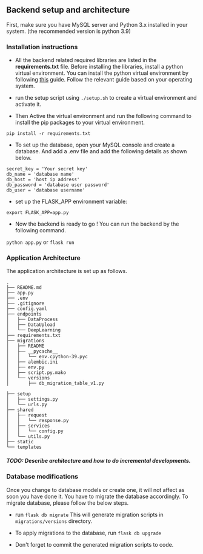 ## Backend setup and architecture


First, make sure you have MySQL server and Python 3.x installed in your system.
(the recommended version is python 3.9)


### Installation instructions

* All the backend related required libraries are listed in the **requirements.txt** file.
  Before installing the libraries, install a python virtual environment. You can install
  the python virtual environment by following [this](https://packaging.python.org/guides/installing-using-pip-and-virtual-environments/)
  guide. Follow the relevant guide based on your operating system.

* run the setup script using `./setup.sh` to create a virtual environment and activate it.

* Then Active the virtual environment and run the following
  command to install the pip packages to your virtual
  environment.

`pip install -r requirements.txt`

* To set up the database, open your MySQL console and create a database.
  And add a .env file and add the following details as shown below.

```
secret_key = 'Your secret key'
db_name = 'database name'
db_host = 'host ip address'
db_password = 'database user password'
db_user = 'database username'
```

* set up the FLASK_APP environment variable:

`export FLASK_APP=app.py`

* Now the backend is ready to go ! You can run the backend
  by the following command.

`python app.py`
 or
`flask run`


### Application Architecture

The application architecture is set up as follows.

```
.
├── README.md
├── app.py
├── .env
├── .gitignore
├── config.yaml
├── endpoints
│   ├── DataProcess
│   ├── DataUpload
│   └── DeepLearning
├── requirements.txt
├── migrations
│   ├── README
│   ├── __pycache__
│   │   └── env.cpython-39.pyc
│   ├── alembic.ini
│   ├── env.py
│   ├── script.py.mako
│   └── versions
│       ├── db_migration_table_v1.py

├── setup
│   ├── settings.py
│   └── urls.py
├── shared
│   ├── request
│   │   └── response.py
│   ├── services
│   │   └── config.py
│   └── utils.py
├── static
└── templates
```

##### TODO: Describe architecture and how to do incremental developments.

### Database modifications

Once you change to database models or create one, it will not affect as soon you have done it.
You have to migrate the database accordingly. To migrate database, please follow the below steps.

* run `flask db migrate`
This will generate migration scripts in `migrations/versions` directory.

* To apply migrations to the database, run `flask db upgrade`

* Don't forget to commit the generated migration scripts to code.
